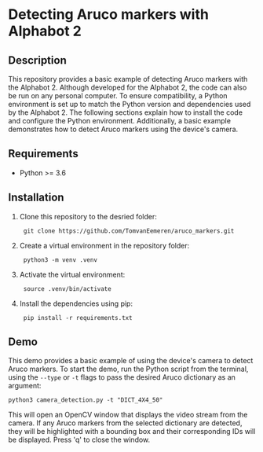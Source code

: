 # Detecting Aruco markers with Alphabot 2

## Description
This repository provides a basic example of detecting Aruco markers with the Alphabot 2. Although developed for the Alphabot 2, the code can also be run on any personal computer. To ensure compatibility, a Python environment is set up to match the Python version and dependencies used by the Alphabot 2. The following sections explain how to install the code and configure the Python environment. Additionally, a basic example demonstrates how to detect Aruco markers using the device's camera.

## Requirements

- Python >= 3.6

## Installation
1. Clone this repository to the desried folder:

        git clone https://github.com/TomvanEemeren/aruco_markers.git

2. Create a virtual environment in the repository folder:

        python3 -m venv .venv

3. Activate the virtual environment:

        source .venv/bin/activate

4. Install the dependencies using pip:

        pip install -r requirements.txt

## Demo
This demo provides a basic example of using the device's camera to detect Aruco markers. To start the demo, run the Python script from the terminal, using the `--type` or `-t` flags to pass the desired Aruco dictionary as an argument:

    python3 camera_detection.py -t "DICT_4X4_50"

This will open an OpenCV window that displays the video stream from the camera. If any Aruco markers from the selected dictionary are detected, they will be highlighted with a bounding box and their corresponding IDs will be displayed. Press 'q' to close the window. 

